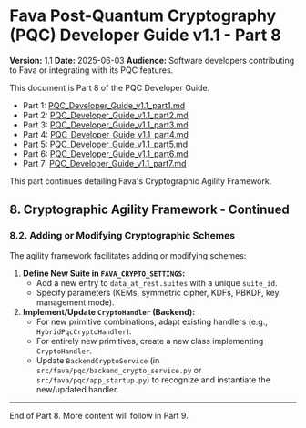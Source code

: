 # Fava Post-Quantum Cryptography (PQC) Developer Guide v1.1 - Part 8

**Version:** 1.1
**Date:** 2025-06-03
**Audience:** Software developers contributing to Fava or integrating with its PQC features.

This document is Part 8 of the PQC Developer Guide.
*   Part 1: [PQC_Developer_Guide_v1.1_part1.md](PQC_Developer_Guide_v1.1_part1.md)
*   Part 2: [PQC_Developer_Guide_v1.1_part2.md](PQC_Developer_Guide_v1.1_part2.md)
*   Part 3: [PQC_Developer_Guide_v1.1_part3.md](PQC_Developer_Guide_v1.1_part3.md)
*   Part 4: [PQC_Developer_Guide_v1.1_part4.md](PQC_Developer_Guide_v1.1_part4.md)
*   Part 5: [PQC_Developer_Guide_v1.1_part5.md](PQC_Developer_Guide_v1.1_part5.md)
*   Part 6: [PQC_Developer_Guide_v1.1_part6.md](PQC_Developer_Guide_v1.1_part6.md)
*   Part 7: [PQC_Developer_Guide_v1.1_part7.md](PQC_Developer_Guide_v1.1_part7.md)

This part continues detailing Fava's Cryptographic Agility Framework.

## 8. Cryptographic Agility Framework - Continued

### 8.2. Adding or Modifying Cryptographic Schemes

The agility framework facilitates adding or modifying schemes:

1.  **Define New Suite in `FAVA_CRYPTO_SETTINGS`:**
    *   Add a new entry to `data_at_rest.suites` with a unique `suite_id`.
    *   Specify parameters (KEMs, symmetric cipher, KDFs, PBKDF, key management mode).
2.  **Implement/Update `CryptoHandler` (Backend):**
    *   For new primitive combinations, adapt existing handlers (e.g., `HybridPqcCryptoHandler`).
    *   For entirely new primitives, create a new class implementing `CryptoHandler`.
    *   Update `BackendCryptoService` (in `src/fava/pqc/backend_crypto_service.py` or `src/fava/pqc/app_startup.py`) to recognize and instantiate the new/updated handler.

---
End of Part 8. More content will follow in Part 9.